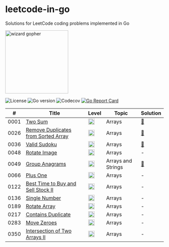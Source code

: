 # leetcode-in-go
Solutions for LeetCode coding problems implemented in Go


<img src="https://github.com/egonelbre/gophers/blob/master/vector/fairy-tale/witch-learning.svg" alt="wizard gopher" width="200px">

![License](https://img.shields.io/github/license/FdeFabricio/leetcode-in-go)
![Go version](https://img.shields.io/github/go-mod/go-version/FdeFabricio/leetcode-in-go)
![Codecov](https://img.shields.io/codecov/c/gh/FdeFabricio/leetcode-in-go)
[![Go Report Card](https://goreportcard.com/badge/github.com/FdeFabricio/leetcode-in-go)](https://goreportcard.com/report/github.com/FdeFabricio/leetcode-in-go)

| #  | Title | Level | Topic | Solution |
| -- | ----- | ----- | ----- | -------- |
| 0001 | [Two Sum](https://leetcode.com/problems/two-sum/) | <img height="20" alt="easy" src="https://user-images.githubusercontent.com/1853854/112513188-5ecb7380-8d94-11eb-9a90-e73faedb4d05.png"> | Arrays | [:link:](/problems/1.go) |
| 0026 | [Remove Duplicates from Sorted Array](https://leetcode.com/problems/remove-duplicates-from-sorted-array/) | <img height="20" alt="easy" src="https://user-images.githubusercontent.com/1853854/112513188-5ecb7380-8d94-11eb-9a90-e73faedb4d05.png"> | Arrays | [:link:](/problems/26.go) |
| 0036 | [Valid Sudoku](https://leetcode.com/problems/valid-sudoku/) | <img height="20" alt="medium" src="https://user-images.githubusercontent.com/1853854/112513197-60953700-8d94-11eb-9b0c-0a7252d4fcc0.png"> | Arrays | [:link:](/problems/36.go) |
| 0048 | [Rotate Image](https://leetcode.com/problems/rotate-image/) | <img height="20" alt="medium" src="https://user-images.githubusercontent.com/1853854/112513197-60953700-8d94-11eb-9b0c-0a7252d4fcc0.png"> | Arrays | - |
| 0049 | [Group Anagrams](https://leetcode.com/problems/group-anagrams/) | <img height="20" alt="medium" src="https://user-images.githubusercontent.com/1853854/112513197-60953700-8d94-11eb-9b0c-0a7252d4fcc0.png"> | Arrays and Strings | [:link:](/problems/49.go) |
| 0066 | [Plus One](https://leetcode.com/problems/plus-one/) | <img height="20" alt="easy" src="https://user-images.githubusercontent.com/1853854/112513188-5ecb7380-8d94-11eb-9a90-e73faedb4d05.png"> | Arrays | - |
| 0122 | [Best Time to Buy and Sell Stock II](https://leetcode.com/problems/best-time-to-buy-and-sell-stock-ii/) | <img height="20" alt="easy" src="https://user-images.githubusercontent.com/1853854/112513188-5ecb7380-8d94-11eb-9a90-e73faedb4d05.png"> | Arrays | - |
| 0136 | [Single Number](https://leetcode.com/problems/single-number/) | <img height="20" alt="easy" src="https://user-images.githubusercontent.com/1853854/112513188-5ecb7380-8d94-11eb-9a90-e73faedb4d05.png"> | Arrays | - |
| 0189 | [Rotate Array](https://leetcode.com/problems/rotate-array/) | <img height="20" alt="medium" src="https://user-images.githubusercontent.com/1853854/112513197-60953700-8d94-11eb-9b0c-0a7252d4fcc0.png"> | Arrays | - |
| 0217 | [Contains Duplicate](https://leetcode.com/problems/contains-duplicate/) | <img height="20" alt="easy" src="https://user-images.githubusercontent.com/1853854/112513188-5ecb7380-8d94-11eb-9a90-e73faedb4d05.png"> | Arrays | - |
| 0283 | [Move Zeroes](https://leetcode.com/problems/move-zeroes/) | <img height="20" alt="easy" src="https://user-images.githubusercontent.com/1853854/112513188-5ecb7380-8d94-11eb-9a90-e73faedb4d05.png"> | Arrays | - |
| 0350 | [Intersection of Two Arrays II](https://leetcode.com/problems/intersection-of-two-arrays-ii/) | <img height="20" alt="easy" src="https://user-images.githubusercontent.com/1853854/112513188-5ecb7380-8d94-11eb-9a90-e73faedb4d05.png"> | Arrays | - |


<!---
easy medium hard
<img height="20" alt="easy" src="https://user-images.githubusercontent.com/1853854/112513188-5ecb7380-8d94-11eb-9a90-e73faedb4d05.png">
<img height="20" alt="medium" src="https://user-images.githubusercontent.com/1853854/112513197-60953700-8d94-11eb-9b0c-0a7252d4fcc0.png">
<img height="20" alt="hard" src="https://user-images.githubusercontent.com/1853854/112513203-625efa80-8d94-11eb-8b75-2a4ca5fd11b3.png">
-->